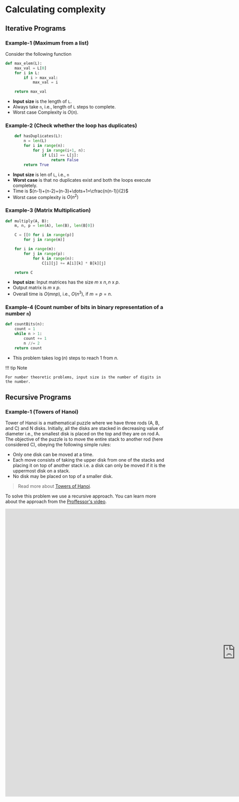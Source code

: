 # Calculating complexity

## Iterative Programs

### Example-1 (Maximum from a list)

Consider the following function

```python linenums="1" title="max_list.py"
def max_elem(L):
    max_val = L[0]
    for i in L:
        if i > max_val:
            max_val = i

    return max_val
```

- **Input size** is the length of `L`.
- Always take `n`, i.e., length of `L` steps to complete.
- Worst case Complexity is $O(n)$.

### Example-2 (Check whether the loop has duplicates)

```python linenums="1" title="duplicates_in_list.py"
    def hasDuplicates(L):
        n = len(L)
        for i in range(n):
            for j in range(i+1, n):
                if L[i] == L[j]:
                    return False
        return True
```

- **Input size** is len of `L`, i.e., `n`
- **Worst case** is that no duplicates exist and both the loops execute completely.
- Time is $(n-1)+(n-2)+(n-3)+\dots+1=\cfrac{n(n-1)}{2}$
- Worst case complexity is $O(n^2)$

### Example-3 (Matrix Multiplication)

```python linenums="1" title="matrix_multiplication.py"
def multiply(A, B):
    m, n, p = len(A), len(B), len(B[0])

    C = [[0 for i in range(p)]
        for j in range(m)]

    for i in range(m):
        for j in range(p):
            for k in range(n):
                C[i][j] += A[i][k] * B[k][j]

    return C
```

- **Input size**: Input matrices has the size $m \text{ x } n,n\text{ x }p$.
- Output matrix is $m\text{ x }p$.
- Overall time is $O(mnp)$, i.e., $O(n^3)$, if $m = p = n$.

### Example-4 (Count number of bits in binary representation of a number `n`)

```python linenums="1" title="no_of_bits.py"
def countBits(n):
    count = 1
    while n > 1:
        count += 1
        n //= 2
    return count
```

- This problem takes $\log(n)$ steps to reach $1$ from $n$.

!!! tip Note

    For number theoretic problems, input size is the number of digits in the number.

## Recursive Programs

### Example-1 (Towers of Hanoi)

Tower of Hanoi is a mathematical puzzle where we have three rods (A, B, and C) and N disks. Initially, all the disks are stacked in decreasing value of diameter i.e., the smallest disk is placed on the top and they are on rod A. The objective of the puzzle is to move the entire stack to another rod (here considered C), obeying the following simple rules:

- Only one disk can be moved at a time.
- Each move consists of taking the upper disk from one of the stacks and placing it on top of another stack i.e. a disk can only be moved if it is the uppermost disk on a stack.
- No disk may be placed on top of a smaller disk.

> Read more about [Towers of Hanoi](https://en.wikipedia.org/wiki/Tower_of_Hanoi).

To solve this problem we use a recursive approach. You can learn more about the approach from the [Proffessor's video](https://www.youtube.com/watch?v=L1SPxZvjpoM&t=626s).

<iframe width="1440" height="900" src="https://www.youtube.com/embed/L1SPxZvjpoM" title="W2L3_Calculating Complexity - Examples" frameborder="0" allow="accelerometer; autoplay; clipboard-write; encrypted-media; gyroscope; picture-in-picture; web-share" allowfullscreen></iframe>
